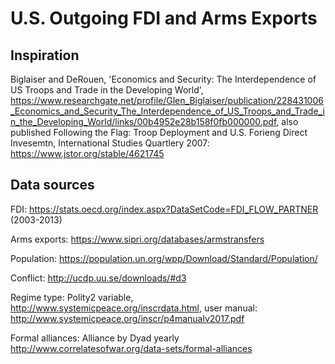 # U.S. Outgoing FDI and Arms Exports

## Inspiration

Biglaiser and DeRouen, 'Economics and Security: The Interdependence of US Troops and Trade in the Developing World', https://www.researchgate.net/profile/Glen_Biglaiser/publication/228431006_Economics_and_Security_The_Interdependence_of_US_Troops_and_Trade_in_the_Developing_World/links/00b4952e28b158f0fb000000.pdf, also published Following the Flag: Troop Deployment and U.S. Forieng Direct Invesemtn, International Studies Quartlery 2007: https://www.jstor.org/stable/4621745

## Data sources

FDI: https://stats.oecd.org/index.aspx?DataSetCode=FDI_FLOW_PARTNER (2003-2013)

Arms exports: https://www.sipri.org/databases/armstransfers

Population: https://population.un.org/wpp/Download/Standard/Population/

Conflict: http://ucdp.uu.se/downloads/#d3

Regime type: Polity2 variable, http://www.systemicpeace.org/inscrdata.html,
user manual: http://www.systemicpeace.org/inscr/p4manualv2017.pdf

Formal alliances: Alliance by Dyad yearly http://www.correlatesofwar.org/data-sets/formal-alliances

